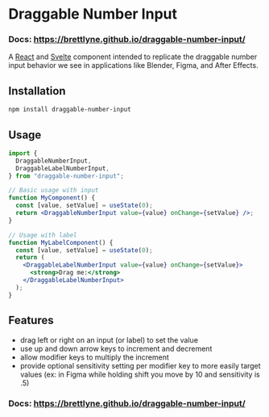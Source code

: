 # Draggable Number Input

### Docs: https://brettlyne.github.io/draggable-number-input/

A [React](https://react.dev) and [Svelte](https://svelte.dev)
component intended to replicate the draggable number input behavior
we see in applications like Blender, Figma, and After Effects.

## Installation

```bash
npm install draggable-number-input
```

## Usage

```jsx
import {
  DraggableNumberInput,
  DraggableLabelNumberInput,
} from "draggable-number-input";

// Basic usage with input
function MyComponent() {
  const [value, setValue] = useState(0);
  return <DraggableNumberInput value={value} onChange={setValue} />;
}

// Usage with label
function MyLabelComponent() {
  const [value, setValue] = useState(0);
  return (
    <DraggableLabelNumberInput value={value} onChange={setValue}>
      <strong>Drag me:</strong>
    </DraggableLabelNumberInput>
  );
}
```

## Features

- drag left or right on an input (or label) to set the value
- use up and down arrow keys to increment and decrement
- allow modifier keys to multiply the increment
- provide optional sensitivity setting per modifier key to more easily target values (ex: in Figma while holding shift you move by 10 and sensitivity is .5)

### Docs: https://brettlyne.github.io/draggable-number-input/

